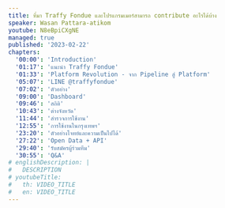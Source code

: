 ```yaml
---
title: ที่มา Traffy Fondue และโปรแกรมเมอร์สามารถ contribute อะไรได้บ้าง
speaker: Wasan Pattara-atikom
youtube: N8eBpiCXgNE
managed: true
published: '2023-02-22'
chapters:
  '00:00': 'Introduction'
  '01:17': 'แนะนำ Traffy Fondue'
  '01:33': 'Platform Revolution - จาก Pipeline สู่ Platform'
  '05:07': 'LINE @traffyfondue'
  '07:02': 'ตัวอย่าง'
  '09:00': 'Dashboard'
  '09:46': 'สถิติ'
  '10:43': 'ต่างจังหวัด'
  '11:44': 'สำรวจการใช้งาน'
  '12:55': 'การใช้งานในกรุงเทพฯ'
  '23:20': 'ตัวอย่างโจทย์และความเป็นไปได้'
  '27:22': 'Open Data + API'
  '29:40': 'รับสมัครผู้ร่วมทีม'
  '30:55': 'Q&A'
# englishDescription: |
#   DESCRIPTION
# youtubeTitle:
#   th: VIDEO_TITLE
#   en: VIDEO_TITLE
---
```

